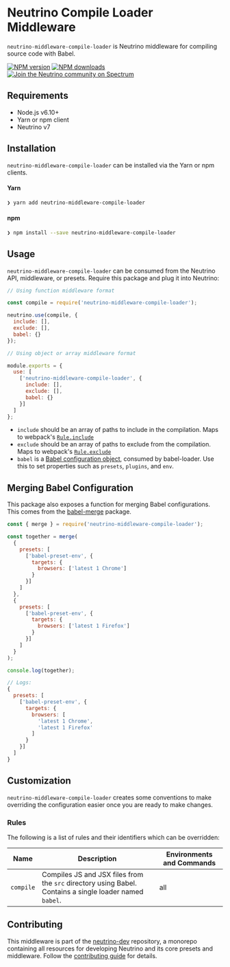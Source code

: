 # Neutrino Compile Loader Middleware

`neutrino-middleware-compile-loader` is Neutrino middleware for compiling source code with Babel.

[![NPM version][npm-image]][npm-url]
[![NPM downloads][npm-downloads]][npm-url]
[![Join the Neutrino community on Spectrum][spectrum-image]][spectrum-url]

## Requirements

- Node.js v6.10+
- Yarn or npm client
- Neutrino v7

## Installation

`neutrino-middleware-compile-loader` can be installed via the Yarn or npm clients.

#### Yarn

```bash
❯ yarn add neutrino-middleware-compile-loader
```

#### npm

```bash
❯ npm install --save neutrino-middleware-compile-loader
```

## Usage

`neutrino-middleware-compile-loader` can be consumed from the Neutrino API, middleware, or presets. Require this package
and plug it into Neutrino:

```js
// Using function middleware format

const compile = require('neutrino-middleware-compile-loader');

neutrino.use(compile, {
  include: [],
  exclude: [],
  babel: {}
});
```

```js
// Using object or array middleware format

module.exports = {
  use: [
    ['neutrino-middleware-compile-loader', {
      include: [],
      exclude: [],
      babel: {}
    }]
  ]
};
```

- `include` should be an array of paths to include in the compilation. Maps to webpack's
[`Rule.include`](https://webpack.js.org/configuration/module/#rule-include)
- `exclude` should be an array of paths to exclude from the compilation. Maps to webpack's
[`Rule.exclude`](https://webpack.js.org/configuration/module/#rule-exclude)
- `babel` is a [Babel configuration object](https://babeljs.io/docs/usage/api/#options), consumed by babel-loader. Use
this to set properties such as `presets`, `plugins`, and `env`.

## Merging Babel Configuration

This package also exposes a function for merging Babel configurations. This comes from
the [babel-merge](https://www.npmjs.com/package/babel-merge) package.

```js
const { merge } = require('neutrino-middleware-compile-loader');

const together = merge(
  {
    presets: [
      ['babel-preset-env', {
        targets: {
          browsers: ['latest 1 Chrome']
        }
      }]
    ]
  },
  {
    presets: [
      ['babel-preset-env', {
        targets: {
          browsers: ['latest 1 Firefox']
        }
      }]
    ]
  }
);

console.log(together);

// Logs:
{
  presets: [
    ['babel-preset-env', {
      targets: {
        browsers: [
          'latest 1 Chrome',
          'latest 1 Firefox'
        ]
      }
    }]
  ]
}
```

## Customization

`neutrino-middleware-compile-loader` creates some conventions to make overriding the configuration easier once you are
ready to make changes.

### Rules

The following is a list of rules and their identifiers which can be overridden:

| Name | Description | Environments and Commands |
| --- | --- | --- |
| `compile` | Compiles JS and JSX files from the `src` directory using Babel. Contains a single loader named `babel`. | all |

## Contributing

This middleware is part of the [neutrino-dev](https://github.com/mozilla-neutrino/neutrino-dev) repository, a monorepo
containing all resources for developing Neutrino and its core presets and middleware. Follow the
[contributing guide](https://neutrino.js/contributing) for details.

[npm-image]: https://img.shields.io/npm/v/neutrino-middleware-compile-loader.svg
[npm-downloads]: https://img.shields.io/npm/dt/neutrino-middleware-compile-loader.svg
[npm-url]: https://npmjs.org/package/neutrino-middleware-compile-loader
[spectrum-image]: https://withspectrum.github.io/badge/badge.svg
[spectrum-url]: https://spectrum.chat/neutrino
